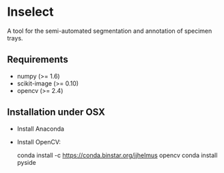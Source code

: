 # Inselect

A tool for the semi-automated segmentation and annotation of specimen trays.

## Requirements

- numpy (>= 1.6)
- scikit-image (>= 0.10)
- opencv (>= 2.4)

## Installation under OSX

- Install Anaconda
- Install OpenCV:

    conda install -c https://conda.binstar.org/jjhelmus opencv
    conda install pyside

